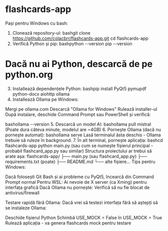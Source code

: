 ﻿# flashcards-app

Pași pentru Windows cu bash:
1. Clonează repository-ul:
bashgit clone https://github.com/colacbrr/flashcards-app.git
cd flashcards-app
2. Verifică Python și pip:
bashpython --version
pip --version
# Dacă nu ai Python, descarcă de pe python.org
3. Installează dependențele Python:
bashpip install PyQt5 pymupdf python-docx aiohttp ollama
4. Installează Ollama pe Windows:

Mergi pe ollama.com
Descarcă "Ollama for Windows"
Rulează installer-ul
După instalare, deschide Command Prompt sau PowerShell și verifică:

bashollama --version
5. Descarcă un model AI:
bashollama pull mistral
(Poate dura câteva minute, modelul are ~4GB)
6. Pornește Ollama (dacă nu pornește automat):
bashollama serve
Lasă terminalul ăsta deschis - Ollama trebuie să ruleze în background.
7. În alt terminal, pornește aplicația:
bashcd flashcards-app
python main.py
(sau cum se numește fișierul principal - probabil flashcard_app.py sau similar)
Structura proiectului ar trebui să arate așa:
flashcards-app/
├── main.py (sau flashcard_app.py)
├── requirements.txt (poate)
├── README.md
└── alte fișiere...
Tips pentru Windows:

Dacă folosești Git Bash și ai probleme cu PyQt5, încearcă din Command Prompt normal
Pentru WSL: Ai nevoie de X server (ca Xming) pentru interfața grafică
Dacă Ollama nu pornește: Verifică să nu fie blocat de antivirus/firewall

Testare rapidă fără Ollama:
Dacă vrei să testezi interfața fără să aștepți să se instaleze Ollama:

Deschide fișierul Python
Schimbă USE_MOCK = False în USE_MOCK = True
Rulează aplicația - va genera flashcards mock pentru testare
